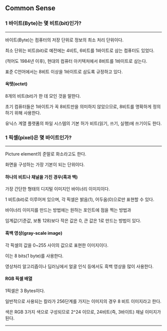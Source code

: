 ## Common Sense

### 1 바이트(Byte)는 몇 비트(bit)인가?

---

바이트(Byte)는 컴퓨터의 저장 단위로 정보의 최소 처리 단위이다.

최소 단위는 비트(bit)로 예전에는 4비트, 6비트를 1바이트로 삼는 컴퓨터도 있었다.

(적어도 1984년 이후), 현대의 컴퓨터 아키텍처에서 8비트를 1바이트로 삼는다.

표준 C언어에서는 8비트 이상을 1바이트로 삼도록 규정하고 있다.

#### 옥텟(octet)

8개의 비트(bit)가 한 데 모인 것을 말한다.

초기 컴퓨터들은 1바이트가 꼭 8비트만을 의미하지 않았으므로, 8비트를 명확하게 정의하기 위해 사용한다.

유닉스 계열 플랫폼의 파일 시스템의 기본 허가 비트(읽기, 쓰기, 실행)에 쓰기이도 한다.

### 1 픽셀(pixel)은 몇 바이트인가?

---

Picture element의 준말로 화소라고도 한다.

화면을 구성하는 가장 기본이 되는 단위이다.

#### 하나의 비트나 채널을 가진 경우(흑과 백)

가장 간단한 형태의 디지털 이미지인 바이너리 이미지이다.

1 비트(bit)로 이루어져 있으며, 각 픽셀은 밝음(1), 어두움(0)으로만 표현할 수 있다.

바이너리 이미지를 만드는 방법에는 원하는 포인트에 점을 찍는 방법과 

임계값(기준값, 보통 128)보다 작은 값은 0, 큰 값은 1로 만드는 방법이 있다.

#### 흑백 영상(gray-scale image)

각 픽셀의 값을 0~255 사이의 값으로 표현한 이미지이다.

이는 8 bits(1 byte)를 사용한다.

영상처리 알고리즘이나 딥러닝에서 얼굴 인식 등에서도 흑백 영상을 많이 사용한다.

#### RGB 픽셀 배열

1픽셀은 3 Bytes이다.

일반적으로 사용되는 칼라가 256단계를 가지는 이미지의 경우 8 비트 이미지라고 한다.

색은 RGB 3가지 색으로 구성되므로 2^24 이므로, 24비트(즉, 3바이트) 채널 이미지가 된다.

---
